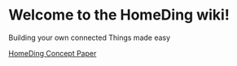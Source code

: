 # Welcome to the HomeDing wiki!

Building your own connected Things made easy

[HomeDing Concept Paper](HomeDingConceptPaper2018.md)



